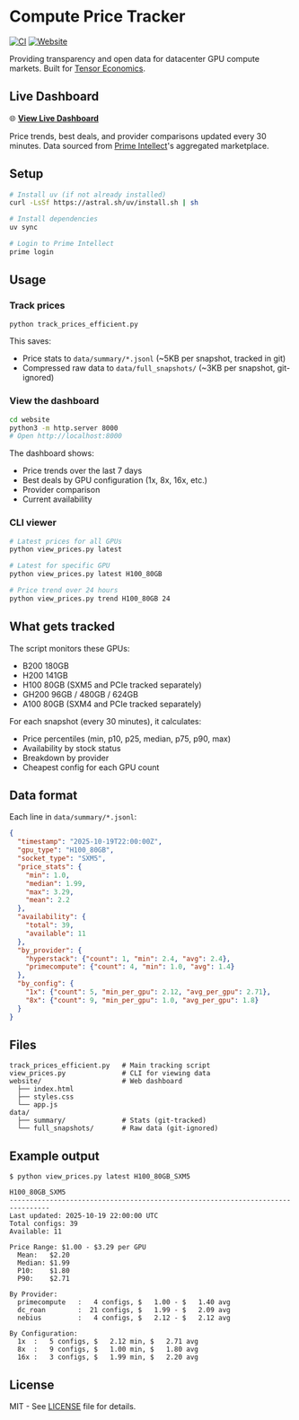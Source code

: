 # Compute Price Tracker

[![CI](https://github.com/tugot17/gpu-price-tracker/actions/workflows/ci.yml/badge.svg)](https://github.com/tugot17/gpu-price-tracker/actions/workflows/ci.yml)
[![Website](https://img.shields.io/badge/website-live-brightgreen)](https://tugot17.github.io/gpu-price-tracker/website/)

Providing transparency and open data for datacenter GPU compute markets. Built for [Tensor Economics](https://www.tensoreconomics.com/).

## Live Dashboard

🌐 **[View Live Dashboard](https://tugot17.github.io/gpu-price-tracker/website/)**

Price trends, best deals, and provider comparisons updated every 30 minutes. Data sourced from [Prime Intellect](https://primeintellect.ai)'s aggregated marketplace.

## Setup

```bash
# Install uv (if not already installed)
curl -LsSf https://astral.sh/uv/install.sh | sh

# Install dependencies
uv sync

# Login to Prime Intellect
prime login
```

## Usage

### Track prices

```bash
python track_prices_efficient.py
```

This saves:
- Price stats to `data/summary/*.jsonl` (~5KB per snapshot, tracked in git)
- Compressed raw data to `data/full_snapshots/` (~3KB per snapshot, git-ignored)

### View the dashboard

```bash
cd website
python3 -m http.server 8000
# Open http://localhost:8000
```

The dashboard shows:
- Price trends over the last 7 days
- Best deals by GPU configuration (1x, 8x, 16x, etc.)
- Provider comparison
- Current availability

### CLI viewer

```bash
# Latest prices for all GPUs
python view_prices.py latest

# Latest for specific GPU
python view_prices.py latest H100_80GB

# Price trend over 24 hours
python view_prices.py trend H100_80GB 24
```

## What gets tracked

The script monitors these GPUs:
- B200 180GB
- H200 141GB
- H100 80GB (SXM5 and PCIe tracked separately)
- GH200 96GB / 480GB / 624GB
- A100 80GB (SXM4 and PCIe tracked separately)

For each snapshot (every 30 minutes), it calculates:
- Price percentiles (min, p10, p25, median, p75, p90, max)
- Availability by stock status
- Breakdown by provider
- Cheapest config for each GPU count

## Data format

Each line in `data/summary/*.jsonl`:

```json
{
  "timestamp": "2025-10-19T22:00:00Z",
  "gpu_type": "H100_80GB",
  "socket_type": "SXM5",
  "price_stats": {
    "min": 1.0,
    "median": 1.99,
    "max": 3.29,
    "mean": 2.2
  },
  "availability": {
    "total": 39,
    "available": 11
  },
  "by_provider": {
    "hyperstack": {"count": 1, "min": 2.4, "avg": 2.4},
    "primecompute": {"count": 4, "min": 1.0, "avg": 1.4}
  },
  "by_config": {
    "1x": {"count": 5, "min_per_gpu": 2.12, "avg_per_gpu": 2.71},
    "8x": {"count": 9, "min_per_gpu": 1.0, "avg_per_gpu": 1.8}
  }
}
```


## Files

```
track_prices_efficient.py   # Main tracking script
view_prices.py              # CLI for viewing data
website/                    # Web dashboard
  ├── index.html
  ├── styles.css
  └── app.js
data/
  ├── summary/              # Stats (git-tracked)
  └── full_snapshots/       # Raw data (git-ignored)
```


## Example output

```
$ python view_prices.py latest H100_80GB_SXM5

H100_80GB_SXM5
--------------------------------------------------------------------------------
Last updated: 2025-10-19 22:00:00 UTC
Total configs: 39
Available: 11

Price Range: $1.00 - $3.29 per GPU
  Mean:   $2.20
  Median: $1.99
  P10:    $1.80
  P90:    $2.71

By Provider:
  primecompute   :   4 configs, $   1.00 - $   1.40 avg
  dc_roan        :  21 configs, $   1.99 - $   2.09 avg
  nebius         :   4 configs, $   2.12 - $   2.12 avg

By Configuration:
  1x  :   5 configs, $   2.12 min, $   2.71 avg
  8x  :   9 configs, $   1.00 min, $   1.80 avg
  16x :   3 configs, $   1.99 min, $   2.20 avg
```

## License

MIT - See [LICENSE](LICENSE) file for details.
